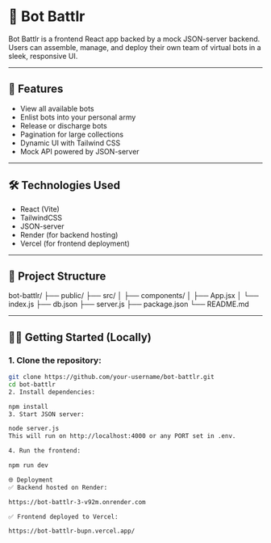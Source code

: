# 🤖 Bot Battlr

Bot Battlr is a frontend React app backed by a mock JSON-server backend. Users can assemble, manage, and deploy their own team of virtual bots in a sleek, responsive UI.

---

## 🚀 Features

- View all available bots
- Enlist bots into your personal army
- Release or discharge bots
- Pagination for large collections
- Dynamic UI with Tailwind CSS
- Mock API powered by JSON-server

---

## 🛠️ Technologies Used

- React (Vite)
- TailwindCSS
- JSON-server
- Render (for backend hosting)
- Vercel (for frontend deployment)

---

## 📁 Project Structure

bot-battlr/ ├── public/ ├── src/ │ ├── components/ │ ├── App.jsx │ └── index.js ├── db.json ├── server.js ├── package.json └── README.md


---

## 🧑‍💻 Getting Started (Locally)

### 1. Clone the repository:
```bash
git clone https://github.com/your-username/bot-battlr.git
cd bot-battlr
2. Install dependencies:

npm install
3. Start JSON server:

node server.js
This will run on http://localhost:4000 or any PORT set in .env.

4. Run the frontend:

npm run dev

🌐 Deployment
✅ Backend hosted on Render:

https://bot-battlr-3-v92m.onrender.com

✅ Frontend deployed to Vercel:

https://bot-battlr-bupn.vercel.app/
